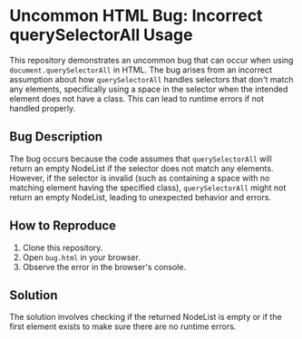 # Uncommon HTML Bug: Incorrect querySelectorAll Usage

This repository demonstrates an uncommon bug that can occur when using `document.querySelectorAll` in HTML. The bug arises from an incorrect assumption about how `querySelectorAll` handles selectors that don't match any elements, specifically using a space in the selector when the intended element does not have a class.  This can lead to runtime errors if not handled properly.

## Bug Description
The bug occurs because the code assumes that `querySelectorAll` will return an empty NodeList if the selector does not match any elements. However, if the selector is invalid (such as containing a space with no matching element having the specified class), `querySelectorAll` might not return an empty NodeList, leading to unexpected behavior and errors. 

## How to Reproduce
1. Clone this repository.
2. Open `bug.html` in your browser.
3. Observe the error in the browser's console.

## Solution
The solution involves checking if the returned NodeList is empty or if the first element exists to make sure there are no runtime errors. 